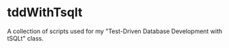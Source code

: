 # tddWithTsqlt
A collection of scripts used for my "Test-Driven Database Development with tSQLt" class.
